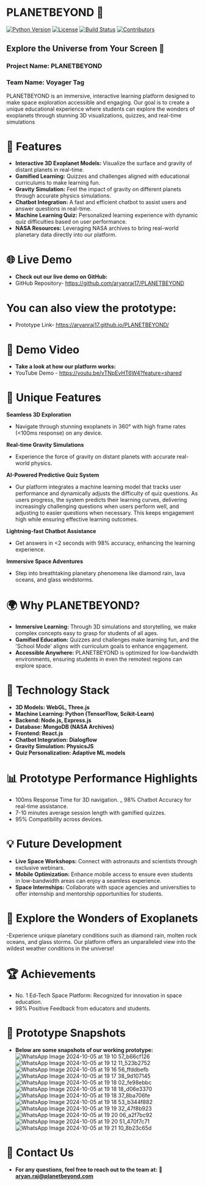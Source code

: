 # PLANETBEYOND 🚀

[![Python Version](https://img.shields.io/badge/Python-3.8%2B-blue.svg)](https://www.python.org/)
[![License](https://img.shields.io/badge/License-MIT-green.svg)](LICENSE)
[![Build Status](https://img.shields.io/badge/Build-Passing-brightgreen.svg)](https://github.com/yourusername/ecommerce-system)
[![Contributors](https://img.shields.io/badge/Contributors-1-orange.svg)](https://github.com/yourusername/ecommerce-system/graphs/contributors)
  
## Explore the Universe from Your Screen 🌌 
### Project Name: PLANETBEYOND

### Team Name: Voyager Tag


PLANETBEYOND is an immersive, interactive learning platform designed to make space exploration accessible and engaging. Our goal is to create a unique educational experience where students can explore the wonders of exoplanets through stunning 3D visualizations, quizzes, and real-time simulations

# 🌟 Features
- **Interactive 3D Exoplanet Models:** Visualize the surface and gravity of distant planets in real-time.
- **Gamified Learning:** Quizzes and challenges aligned with educational curriculums to make learning fun.
- **Gravity Simulation:** Feel the impact of gravity on different planets through accurate physics simulations.
- **Chatbot Integration:** A fast and efficient chatbot to assist users and answer questions in real-time.
- **Machine Learning Quiz:** Personalized learning experience with dynamic quiz difficulties based on user performance.
- **NASA Resources:** Leveraging NASA archives to bring real-world planetary data directly into our platform.

# 🌐 Live Demo
- **Check out our live demo on GitHub:**
- GitHub Repository- https://github.com/aryanraj17/PLANETBEYOND

# **You can also view the prototype:**
- Prototype Link- https://aryanraj17.github.io/PLANETBEYOND/

# 🎥 Demo Video
- **Take a look at how our platform works:**
-  YouTube Demo - https://youtu.be/vTNpEvHT6W4?feature=shared

# 🚀 Unique Features
**Seamless 3D Exploration**
- Navigate through stunning exoplanets in 360° with high frame rates (<100ms response) on any device.

**Real-time Gravity Simulations**
- Experience the force of gravity on distant planets with accurate real-world physics.
  
**AI-Powered Predictive Quiz System**
- Our platform integrates a machine learning model that tracks user performance and dynamically adjusts the difficulty of quiz questions. As users progress, the system predicts their learning curves, delivering increasingly challenging questions when users perform well, and adjusting to easier questions when necessary. This keeps engagement high while ensuring effective learning outcomes.

**Lightning-fast Chatbot Assistance**
- Get answers in <2 seconds with 98% accuracy, enhancing the learning experience.

**Immersive Space Adventures**
- Step into breathtaking planetary phenomena like diamond rain, lava oceans, and glass windstorms.

# 🌍 Why PLANETBEYOND?
- **Immersive Learning:** Through 3D simulations and storytelling, we make complex concepts easy to grasp for students of all ages.
- **Gamified Education:** Quizzes and challenges make learning fun, and the 'School Mode' aligns with curriculum goals to enhance engagement.
- **Accessible Anywhere:** PLANETBEYOND is optimized for low-bandwidth environments, ensuring students in even the remotest regions can explore space.

# 🔧 Technology Stack
- **3D Models: WebGL, Three.js**
- **Machine Learning: Python (TensorFlow, Scikit-Learn)**
- **Backend: Node.js, Express.js**
- **Database: MongoDB (NASA Archives)**
- **Frontend: React.js**
- **Chatbot Integration: Dialogflow**
- **Gravity Simulation: PhysicsJS**
- **Quiz Personalization: Adaptive ML models**

# 📊 Prototype Performance Highlights
- 100ms Response Time for 3D navigation.
_ 98% Chatbot Accuracy for real-time assistance.
- 7-10 minutes average session length with gamified quizzes.
- 95% Compatibility across devices.

# 💡 Future Development
- **Live Space Workshops:** Connect with astronauts and scientists through exclusive webinars.
- **Mobile Optimization:** Enhance mobile access to ensure even students in low-bandwidth areas can enjoy a seamless experience.
- **Space Internships:** Collaborate with space agencies and universities to offer internship and mentorship opportunities for students.


# 🌌 Explore the Wonders of Exoplanets
-Experience unique planetary conditions such as diamond rain, molten rock oceans, and glass storms. Our platform offers an unparalleled view into the wildest weather conditions in the universe!

# 🏆 Achievements
- No. 1 Ed-Tech Space Platform: Recognized for innovation in space education.
- 98% Positive Feedback from educators and students.

# 📸 Prototype Snapshots
- **Below are some snapshots of our working prototype:**
![WhatsApp Image 2024-10-05 at 19 10 57_b66cf126](https://github.com/user-attachments/assets/92ab9a30-3226-42c9-8235-005d2d0306f7)
![WhatsApp Image 2024-10-05 at 19 12 11_523b2752](https://github.com/user-attachments/assets/3a43632e-b059-4589-8ae2-06b46d63797e)
![WhatsApp Image 2024-10-05 at 19 16 56_ffddbefb](https://github.com/user-attachments/assets/d519e721-023a-4f21-a434-ff8ed71b5496)
![WhatsApp Image 2024-10-05 at 19 17 38_9d107145](https://github.com/user-attachments/assets/17bdea95-51fb-458e-80a7-6ee53844f088)
![WhatsApp Image 2024-10-05 at 19 18 02_fe98ebbc](https://github.com/user-attachments/assets/eb0939c9-b209-4733-afac-2d2eb9b63aaf)
![WhatsApp Image 2024-10-05 at 19 18 18_d06e3370](https://github.com/user-attachments/assets/1e79590a-5eba-4a31-bbb2-4c67fa861e79)
![WhatsApp Image 2024-10-05 at 19 18 37_8ba706fe](https://github.com/user-attachments/assets/b55917a0-e22d-42ad-a13f-92d3e2fe2674)
![WhatsApp Image 2024-10-05 at 19 18 53_b344f882](https://github.com/user-attachments/assets/7c6bd5bc-7e50-494f-894d-71f271129db2)
![WhatsApp Image 2024-10-05 at 19 19 32_47f8b923](https://github.com/user-attachments/assets/c52fa4e0-eb51-4216-9a15-6a51a177019b)
![WhatsApp Image 2024-10-05 at 19 20 06_a2f7bc92](https://github.com/user-attachments/assets/46592d2c-d3d3-4ba4-b775-9a7a1942e948)
![WhatsApp Image 2024-10-05 at 19 20 51_470f7c71](https://github.com/user-attachments/assets/c7390a72-9307-4984-b9f8-32219ff02631)
![WhatsApp Image 2024-10-05 at 19 21 10_8b23c65d](https://github.com/user-attachments/assets/d5bbf04d-613c-4674-8d1c-0179dab0cdca)


# 📧 Contact Us
- **For any questions, feel free to reach out to the team at:**
**📧 aryan.raj@planetbeyond.com**



